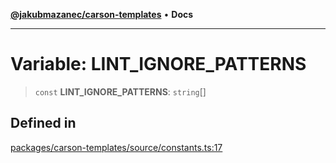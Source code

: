 [**@jakubmazanec/carson-templates**](../README.md) • **Docs**

---

# Variable: LINT_IGNORE_PATTERNS

> `const` **LINT_IGNORE_PATTERNS**: `string`[]

## Defined in

[packages/carson-templates/source/constants.ts:17](https://github.com/jakubmazanec/tools/blob/05074a1dedd887672f015df129961cd35c75acfe/packages/carson-templates/source/constants.ts#L17)
